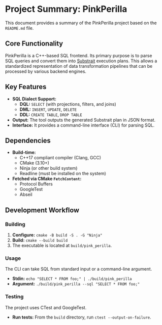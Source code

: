 # Project Summary: PinkPerilla

This document provides a summary of the PinkPerilla project based on the `README.md` file.

## Core Functionality

PinkPerilla is a C++-based SQL frontend. Its primary purpose is to parse SQL queries and convert them into [Substrait](https://substrait.io/) execution plans. This allows a standardized representation of data transformation pipelines that can be processed by various backend engines.

## Key Features

*   **SQL Dialect Support:**
    *   **DQL:** `SELECT` (with projections, filters, and joins)
    *   **DML:** `INSERT`, `UPDATE`, `DELETE`
    *   **DDL:** `CREATE TABLE`, `DROP TABLE`
*   **Output:** The tool outputs the generated Substrait plan in JSON format.
*   **Interface:** It provides a command-line interface (CLI) for parsing SQL.

## Dependencies

*   **Build-time:**
    *   C++17 compliant compiler (Clang, GCC)
    *   CMake (3.10+)
    *   Ninja (or other build system)
    *   Readline (must be installed on the system)
*   **Fetched via CMake `FetchContent`:**
    *   Protocol Buffers
    *   GoogleTest
    *   Abseil

## Development Workflow

### Building

1.  **Configure:** `cmake -B build -S . -G "Ninja"`
2.  **Build:** `cmake --build build`
3.  The executable is located at `build/pink_perilla`.

### Usage

The CLI can take SQL from standard input or a command-line argument.

*   **Stdin:** `echo "SELECT * FROM foo;" | ./build/pink_perilla`
*   **Argument:** `./build/pink_perilla --sql "SELECT * FROM foo;"`

### Testing

The project uses CTest and GoogleTest.

*   **Run tests:** From the `build` directory, run `ctest --output-on-failure`.
